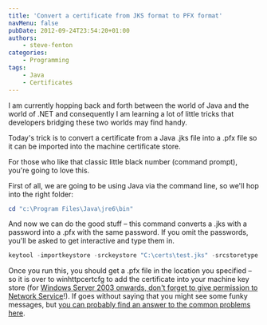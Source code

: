 ```yaml
---
title: 'Convert a certificate from JKS format to PFX format'
navMenu: false
pubDate: 2012-09-24T23:54:20+01:00
authors:
    - steve-fenton
categories:
    - Programming
tags:
    - Java
    - Certificates
---
```


I am currently hopping back and forth between the world of Java and the world of .NET and consequently I am learning a lot of little tricks that developers bridging these two worlds may find handy.

Today's trick is to convert a certificate from a Java .jks file into a .pfx file so it can be imported into the machine certificate store.

For those who like that classic little black number (command prompt), you're going to love this.

First of all, we are going to be using Java via the command line, so we'll hop into the right folder:

```powershell
cd "c:\Program Files\Java\jre6\bin"
```

And now we can do the good stuff – this command converts a .jks with a password into a .pfx with the same password. If you omit the passwords, you'll be asked to get interactive and type them in.

```powershell
keytool -importkeystore -srckeystore "C:\certs\test.jks" -srcstoretype JKS -srcstorepass SomePassword -destkeystore "C:\certs\test.pfx" -deststoretype PKCS12 -deststorepass SomePassword
```

Once you run this, you should get a .pfx file in the location you specified – so it is over to winhttpcertcfg to add the certificate into your machine key store (for [Windows Server 2003 onwards, don't forget to give permission to Network Service](/blog/2011/01/x509-certificates-on-windows-server-2003/)!). If goes without saying that you might see some funky messages, but [you can probably find an answer to the common problems here](/blog/2012/09/java-keytool-and-keystores-common-first-timer-problems/).
